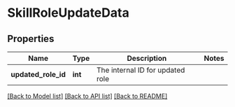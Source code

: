 # SkillRoleUpdateData

## Properties
Name | Type | Description | Notes
------------ | ------------- | ------------- | -------------
**updated_role_id** | **int** | The internal ID for updated role | 

[[Back to Model list]](../README.md#documentation-for-models) [[Back to API list]](../README.md#documentation-for-api-endpoints) [[Back to README]](../README.md)


